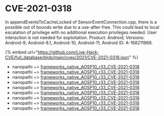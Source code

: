 # CVE-2021-0318

In appendEventsToCacheLocked of SensorEventConnection.cpp, there is a possible out of bounds write due to a use-after-free. This could lead to local escalation of privilege with no additional execution privileges needed. User interaction is not needed for exploitation. Product: Android; Versions: Android-9, Android-8.1, Android-10, Android-11; Android ID: A-168211968.

{% embed url="https://github.com/Live-Hack-CVE/full_database/blob/main/cves/2021/CVE-2021-0318.json" %}


* nanopathi ~> [frameworks_native_AOSP10_r33_CVE-2021-0318](https://www.alice-snow.ru/2021/database/cve-2021-0318/frameworks_native_aosp10_r33_cve-2021-0318-nanopathi)
* nanopathi ~> [frameworks_native_AOSP10_r33_CVE-2021-0318](https://www.alice-snow.ru/2021/database/cve-2021-0318/frameworks_native_aosp10_r33_cve-2021-0318-nanopathi)
* nanopathi ~> [frameworks_native_AOSP10_r33_CVE-2021-0318](https://www.alice-snow.ru/2021/database/cve-2021-0318/frameworks_native_aosp10_r33_cve-2021-0318-nanopathi)
* nanopathi ~> [frameworks_native_AOSP10_r33_CVE-2021-0318](https://www.alice-snow.ru/2021/database/cve-2021-0318/frameworks_native_aosp10_r33_cve-2021-0318-nanopathi)
* nanopathi ~> [frameworks_native_AOSP10_r33_CVE-2021-0318](https://www.alice-snow.ru/2021/database/cve-2021-0318/frameworks_native_aosp10_r33_cve-2021-0318-nanopathi)
* nanopathi ~> [frameworks_native_AOSP10_r33_CVE-2021-0318](https://www.alice-snow.ru/2021/database/cve-2021-0318/frameworks_native_aosp10_r33_cve-2021-0318-nanopathi)
* nanopathi ~> [frameworks_native_AOSP10_r33_CVE-2021-0318](https://www.alice-snow.ru/2021/database/cve-2021-0318/frameworks_native_aosp10_r33_cve-2021-0318-nanopathi)
* nanopathi ~> [frameworks_native_AOSP10_r33_CVE-2021-0318](https://www.alice-snow.ru/2021/database/cve-2021-0318/frameworks_native_aosp10_r33_cve-2021-0318-nanopathi)
* nanopathi ~> [frameworks_native_AOSP10_r33_CVE-2021-0318](https://www.alice-snow.ru/2021/database/cve-2021-0318/frameworks_native_aosp10_r33_cve-2021-0318-nanopathi)